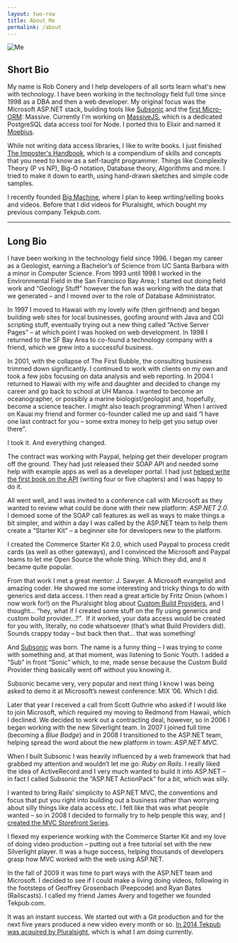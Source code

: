 ```yaml
---
layout: two-row
title: About Me
permalink: /about
---
```




<img src="/img/ghost/me.jpg" alt="Me" />

<h2>Short Bio</h2>

My name is Rob Conery and I help developers of all sorts learn what's new with technology. I have been working in the technology field full time since 1998 as a DBA and then a web developer. My original focus was the Microsoft ASP.NET stack, building tools like <a href="https://github.com/robconery/subsonic">Subsonic</a> and the <a href="https://github.com/robconery/massive">first Micro-ORM</a>: Massive. Currently I'm working on <a href="https://github.com/robconery/massive-js">MassiveJS</a>, which is a dedicated PostgreSQL data access tool for Node. I ported this to Elixir and named it <a href="https://github.com/robconery/moebius">Moebius</a>.

While not writing data access libraries, I like to write books. I just finished <a href="https://goo.gl/qiBpG3">The Imposter's Handbook</a>, which is a compendium of skills and concepts that you need to know as a self-taught programmer. Things like Complexity Theory (P vs NP), Big-O notation, Database theory, Algorithms and more. I tried to make it down to earth, using hand-drawn sketches and simple code samples.

I recently founded <a href="https://bigmachine.io">Big Machine</a>, where I plan to keep writing/selling books and videos. Before that I did videos for Pluralsight, which bought my previous company Tekpub.com.

<hr>

<h2>Long Bio</h2>

I have been working in the technology field since 1996. I began my career as a Geologist, earning a Bachelor&#8217;s of Science from UC Santa Barbara with a minor in Computer Science. From 1993 until 1998 I worked in the Environmental Field in the San Francisco Bay Area; I started out doing field work and &#8220;Geology Stuff&#8221; however the fun was working with the data that we generated &#8211; and I moved over to the role of Database Administrator.

In 1997 I moved to Hawaii with my lovely wife (then girlfriend) and began building web sites for local businesses, goofing around with Java and CGI scripting stuff, eventually trying out a new thing called &#8220;Active Server Pages&#8221; &#8211; at which point I was hooked on web development. In 1998 I returned to the SF Bay Area to co-found a technology company with a friend, which we grew into a successful business.

In 2001, with the collapse of The First Bubble, the consulting business trimmed down significantly. I continued to work with clients on my own and took a few jobs focusing on data analysis and web reporting. In 2004 I returned to Hawaii with my wife and daughter and decided to change my career and go back to school at UH Manoa. I wanted to become an oceanographer, or possibly a marine biologist/geologist and, hopefully, become a science teacher. I might also teach programming! When I arrived on Kauai my friend and former co-founder called me up and said &#8220;I have one last contract for you &#8211; some extra money to help get you setup over there&#8221;.

I took it. And everything changed.

The contract was working with Paypal, helping get their developer program off the ground. They had just released their SOAP API and needed some help with example apps as well as a developer portal. I had just <a href="http://www.amazon.com/PayPal-Hacks-Shannon-Sofield/dp/0596007515" target="_blank">helped write the first book on the API</a> (writing four or five chapters) and I was happy to do it.

All went well, and I was invited to a conference call with Microsoft as they wanted to review what could be done with their new platform: <em>ASP.NET 2.0</em>. I demoed some of the SOAP call features as well as ways to make things a bit simpler, and within a day I was called by the ASP.NET team to help them create a &#8220;Starter Kit&#8221; &#8211; a beginner site for developers new to the platform.

I created the Commerce Starter Kit 2.0, which used Paypal to process credit cards (as well as other gateways), and I convinced the Microsoft and Paypal teams to let me Open Source the whole thing. Which they did, and it became quite popular.

From that work I met a great mentor: J. Sawyer. A Microsoft evangelist and amazing coder. He showed me some interesting and tricky things to do with generics and data access. I then read a great article by Fritz Onion (whom I now work for!) on the Pluralsight blog about <a href="http://aspadvice.com/blogs/azamsharp/archive/2007/01/24/Using-Build-Providers-to-Dynamically-Create-Entity-Classes.aspx" target="_blank">Custom Build Providers</a>, and I thought&#8230; &#8220;hey, what if I created some stuff on the fly using generics and custom build provider&#8230;?&#8221;.  If it worked, your data access would be created for you with, literally, no code whatsoever (that&#8217;s what Build Providers did). Sounds crappy today &#8211; but back then that&#8230; that was something!

And <a href="https://github.com/subsonic" target="_blank">Subsonic</a> was born. The name is a funny thing &#8211; I was trying to come with something and, at that moment, was listening to Sonic Youth. I added a &#8220;Sub&#8221; in front &#8220;Sonic&#8221; which, to me, made sense because the Custom Build Provider thing basically went off without you knowing it.

Subsonic became very, very popular and next thing I know I was being asked to demo it at Microsoft&#8217;s newest conference: MIX &#8217;06. Which I did.

Later that year I received a call from Scott Guthrie who asked if I would like to join Microsoft, which required my moving to Redmond from Hawaii, which I declined. We decided to work out a contracting deal, however, so in 2006 I began working with the new Silverlight team. In 2007 I joined full time (becoming a <em>Blue Badge</em>) and in 2008 I transitioned to the ASP.NET team, helping spread the word about the new platform in town: <em>ASP.NET MVC.</em>

When I built Subsonic I was heavily influenced by a web framework that had grabbed my attention and wouldn&#8217;t let me go: <em>Ruby on Rails</em>. I really liked the idea of ActiveRecord and I very much wanted to build it into ASP.NET &#8211; in fact I called Subsonic the &#8220;ASP.NET ActionPack&#8221; for a bit, which was silly.

I wanted to bring Rails&#8217; simplicity to ASP.NET MVC, the conventions and focus that put you right into building out a business rather than worrying about silly things like data access etc. I felt like that was what people wanted &#8211; so in 2008 I decided to formally try to help people this way, and <a href="http://www.asp.net/mvc/videos/mvc-1/aspnet-mvc-storefront/aspnet-mvc-storefront-part-1-architectural-discussion-and-overview" target="_blank">I created the MVC Storefront Series</a>.

I flexed my experience working with the Commerce Starter Kit and my love of doing video production &#8211; putting out a free tutorial set with the new Silverlight player. It was a huge success, helping thousands of developers grasp how MVC worked with the web using ASP.NET.

In the fall of 2009 it was time to part ways with the ASP.NET team and Microsoft. I decided to see if I could make a living doing videos, following in the footsteps of Geoffrey Grosenbach (Peepcode) and Ryan Bates (Railscasts). I called my friend James Avery and together we founded Tekpub.com.

It was an instant success. We started out with a Git production and for the next five years produced a new video every month or so. <a href="http://blog.pluralsight.com/pluralsight-acquires-tekpub" target="_blank">In 2014 Tekpub was acquired by Pluralsight</a>, which is what I am doing currently.

